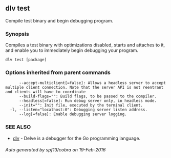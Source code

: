 ## dlv test

Compile test binary and begin debugging program.

### Synopsis


Compiles a test binary with optimizations disabled, starts and attaches to it, and enable you to immediately begin debugging your program.

```
dlv test [package]
```

### Options inherited from parent commands

```
      --accept-multiclient[=false]: Allows a headless server to accept multiple client connection. Note that the server API is not reentrant and clients will have to coordinate
      --build-flags="": Build flags, to be passed to the compiler.
      --headless[=false]: Run debug server only, in headless mode.
      --init="": Init file, executed by the terminal client.
  -l, --listen="localhost:0": Debugging server listen address.
      --log[=false]: Enable debugging server logging.
```

### SEE ALSO
* [dlv](dlv.md)	 - Delve is a debugger for the Go programming language.

###### Auto generated by spf13/cobra on 19-Feb-2016
